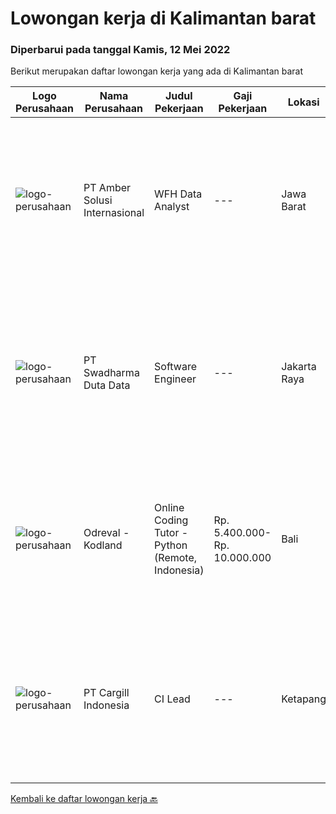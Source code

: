 
  # Lowongan kerja di Kalimantan barat

  ### Diperbarui pada tanggal Kamis, 12 Mei 2022

  Berikut merupakan daftar lowongan kerja yang ada di Kalimantan barat

  |Logo Perusahaan | Nama Perusahaan | Judul Pekerjaan | Gaji Pekerjaan | Lokasi | Deskripsi | Tanggal diunggah | Pranala |
  | -------------- | --------------- | --------------- | --------- | --------- | -------------- | ------- | ----------- |
  |![logo-perusahaan](https://i.ibb.co/sqvTCh9/112815900-stock-vector-no-image-available-icon-flat-vector.webp)|PT Amber Solusi Internasional|WFH Data Analyst|---|Jawa Barat|Benefits: Fully Working from Home Opportunity to work with foreign customers Attractive compensation benefit Duties and Responsibilities: Maintain...|Selasa, 10 Mei 2022|https://www.jobstreet.co.id/id/job/wfh-data-analyst-3876560?token=0~d1d00f3f-e545-474c-bedf-dbc040a079ca&sectionRank=1&jobId=jobstreet-id-job-3876560|
|![logo-perusahaan](https://image-service-cdn.seek.com.au/d44e24ea8df7f01da15345a414795777e59f4e7a/ee4dce1061f3f616224767ad58cb2fc751b8d2dc)|PT Swadharma Duta Data|Software Engineer|---|Jakarta Raya|Software Development (.net) Memahami konsep pengembangan aplikasi Memahami konsep Microservices Architecture Familiar dengan Konsep Dasar dari Linux...|Senin, 18 April 2022|https://www.jobstreet.co.id/id/job/software-engineer-3857431?token=0~d1d00f3f-e545-474c-bedf-dbc040a079ca&sectionRank=2&jobId=jobstreet-id-job-3857431|
|![logo-perusahaan](https://image-service-cdn.seek.com.au/4f8967a481e79165e4bd3645db3156706ef190b8/ee4dce1061f3f616224767ad58cb2fc751b8d2dc)|Odreval - Kodland|Online Coding Tutor - Python (Remote, Indonesia)|Rp. 5.400.000-Rp. 10.000.000|Bali|Kodland adalah international coding school yang mendidik anak usia 7-17 tahun. Kami adalah perusahaan start-up yang berpengalaman dan terus berkembang...|Rabu, 13 April 2022|https://www.jobstreet.co.id/id/job/online-coding-tutor-python-remote-indonesia-4915076/origin/my?token=0~d1d00f3f-e545-474c-bedf-dbc040a079ca&sectionRank=3&jobId=jobstreet-my-job-4915076|
|![logo-perusahaan](https://image-service-cdn.seek.com.au/94733078f2e236e07a983fdb57214f0a900efb2b/ee4dce1061f3f616224767ad58cb2fc751b8d2dc)|PT Cargill Indonesia|CI Lead|---|Ketapang|Partner with super users, stakeholders and data technology teams to drive process stabilization and optimization initiatives and support technology to...|Rabu, 11 Mei 2022|https://www.jobstreet.co.id/id/job/ci-lead-1031597089?token=0~d1d00f3f-e545-474c-bedf-dbc040a079ca&sectionRank=4&jobId=jobstreet-id-job-1031597089|


  [Kembali ke daftar lowongan kerja 🔙](../README.md#daftar-lowongan-kerja)
  
